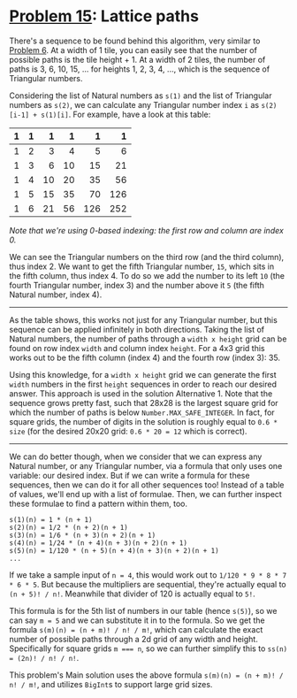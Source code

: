 # [Problem 15](https://projecteuler.net/problem=15): Lattice paths

There's a sequence to be found behind this algorithm, very similar to [Problem 6](https://github.com/GeneralYouri/project-euler/blob/master/src/6/README.md).
At a width of 1 tile, you can easily see that the number of possible paths is the tile height + 1.
At a width of 2 tiles, the number of paths is 3, 6, 10, 15, ... for heights 1, 2, 3, 4, ..., which is the sequence of Triangular numbers.

Considering the list of Natural numbers as `s(1)` and the list of Triangular numbers as `s(2)`, we can calculate any Triangular number index `i` as `s(2)[i-1] + s(1)[i]`.
For example, have a look at this table:

  1|  1|  1|  1|  1|  1
--:|--:|--:|--:|--:|--:
  1|  2|  3|  4|  5|  6
  1|  3|  6| 10| 15| 21
  1|  4| 10| 20| 35| 56
  1|  5| 15| 35| 70|126
  1|  6| 21| 56|126|252

*Note that we're using 0-based indexing: the first row and column are index 0.*

We can see the Triangular numbers on the third row (and the third column), thus index 2.
We want to get the fifth Triangular number, `15`, which sits in the fifth column, thus index 4.
To do so we add the number to its left `10` (the fourth Triangular number, index 3) and the number above it `5` (the fifth Natural number, index 4).

---

As the table shows, this works not just for any Triangular number, but this sequence can be applied infinitely in both directions.
Taking the list of Natural numbers, the number of paths through a `width x height` grid can be found on row index `width` and column index `height`.
For a 4x3 grid this works out to be the fifth column (index 4) and the fourth row (index 3): 35.

Using this knowledge, for a `width x height` grid we can generate the first `width` numbers in the first `height` sequences in order to reach our desired answer.
This approach is used in the solution Alternative 1.
Note that the sequence grows pretty fast, such that 28x28 is the largest square grid for which the number of paths is below `Number.MAX_SAFE_INTEGER`.
In fact, for square grids, the number of digits in the solution is roughly equal to `0.6 * size` (for the desired 20x20 grid: `0.6 * 20 = 12` which is correct).

---

We can do better though, when we consider that we can express any Natural number, or any Triangular number, via a formula that only uses one variable: our desired index.
But if we can write a formula for these sequences, then we can do it for all other sequences too!
Instead of a table of values, we'll end up with a list of formulae.
Then, we can further inspect these formulae to find a pattern within them, too.

```
s(1)(n) = 1 * (n + 1)
s(2)(n) = 1/2 * (n + 2)(n + 1)
s(3)(n) = 1/6 * (n + 3)(n + 2)(n + 1)
s(4)(n) = 1/24 * (n + 4)(n + 3)(n + 2)(n + 1)
s(5)(n) = 1/120 * (n + 5)(n + 4)(n + 3)(n + 2)(n + 1)
...
```

If we take a sample input of `n = 4`, this would work out to `1/120 * 9 * 8 * 7 * 6 * 5`.
But because the multipliers are sequential, they're actually equal to `(n + 5)! / n!`.
Meanwhile that divider of 120 is actually equal to `5!`.

This formula is for the 5th list of numbers in our table (hence `s(5)`), so we can say `m = 5` and we can substitute it in to the formula.
So we get the formula `s(m)(n) = (n + m)! / n! / m!`, which can calculate the exact number of possible paths through a 2d grid of any width and height.
Specifically for square grids `m === n`, so we can further simplify this to `ss(n) = (2n)! / n! / n!`.

This problem's Main solution uses the above formula `s(m)(n) = (n + m)! / n! / m!`, and utilizes `BigInt`s to support large grid sizes.
